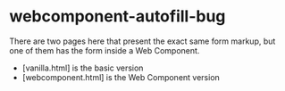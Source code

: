 # webcomponent-autofill-bug

There are two pages here that present the exact same form markup, 
but one of them has the form inside a Web Component.

* [vanilla.html] is the basic version
* [webcomponent.html] is the Web Component version